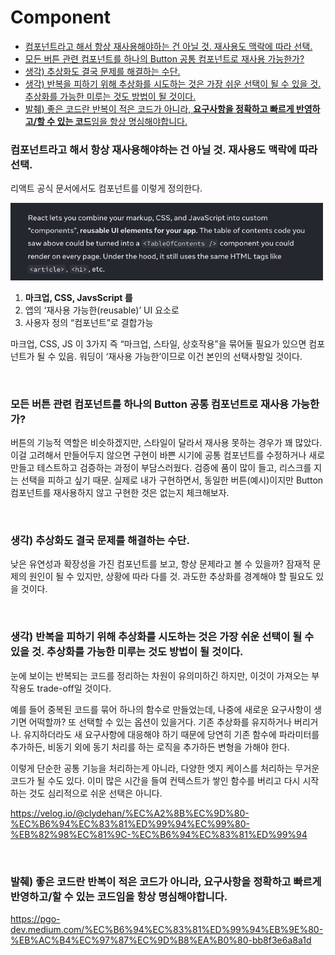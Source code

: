 # Component

<!-- toc -->

- [컴포넌트라고 해서 항상 재사용해야하는 건 아닐 것. 재사용도 맥락에 따라 선택.](#%EC%BB%B4%ED%8F%AC%EB%84%8C%ED%8A%B8%EB%9D%BC%EA%B3%A0-%ED%95%B4%EC%84%9C-%ED%95%AD%EC%83%81-%EC%9E%AC%EC%82%AC%EC%9A%A9%ED%95%B4%EC%95%BC%ED%95%98%EB%8A%94-%EA%B1%B4-%EC%95%84%EB%8B%90-%EA%B2%83-%EC%9E%AC%EC%82%AC%EC%9A%A9%EB%8F%84-%EB%A7%A5%EB%9D%BD%EC%97%90-%EB%94%B0%EB%9D%BC-%EC%84%A0%ED%83%9D)
- [모든 버튼 관련 컴포넌트를 하나의 Button 공통 컴포넌트로 재사용 가능한가?](#%EB%AA%A8%EB%93%A0-%EB%B2%84%ED%8A%BC-%EA%B4%80%EB%A0%A8-%EC%BB%B4%ED%8F%AC%EB%84%8C%ED%8A%B8%EB%A5%BC-%ED%95%98%EB%82%98%EC%9D%98-button-%EA%B3%B5%ED%86%B5-%EC%BB%B4%ED%8F%AC%EB%84%8C%ED%8A%B8%EB%A1%9C-%EC%9E%AC%EC%82%AC%EC%9A%A9-%EA%B0%80%EB%8A%A5%ED%95%9C%EA%B0%80)
- [생각) 추상화도 결국 문제를 해결하는 수단.](#%EC%83%9D%EA%B0%81-%EC%B6%94%EC%83%81%ED%99%94%EB%8F%84-%EA%B2%B0%EA%B5%AD-%EB%AC%B8%EC%A0%9C%EB%A5%BC-%ED%95%B4%EA%B2%B0%ED%95%98%EB%8A%94-%EC%88%98%EB%8B%A8)
- [생각) 반복을 피하기 위해 추상화를 시도하는 것은 가장 쉬운 선택이 될 수 있을 것. 추상화를 가능한 미루는 것도 방법이 될 것이다.](#%EC%83%9D%EA%B0%81-%EB%B0%98%EB%B3%B5%EC%9D%84-%ED%94%BC%ED%95%98%EA%B8%B0-%EC%9C%84%ED%95%B4-%EC%B6%94%EC%83%81%ED%99%94%EB%A5%BC-%EC%8B%9C%EB%8F%84%ED%95%98%EB%8A%94-%EA%B2%83%EC%9D%80-%EA%B0%80%EC%9E%A5-%EC%89%AC%EC%9A%B4-%EC%84%A0%ED%83%9D%EC%9D%B4-%EB%90%A0-%EC%88%98-%EC%9E%88%EC%9D%84-%EA%B2%83-%EC%B6%94%EC%83%81%ED%99%94%EB%A5%BC-%EA%B0%80%EB%8A%A5%ED%95%9C-%EB%AF%B8%EB%A3%A8%EB%8A%94-%EA%B2%83%EB%8F%84-%EB%B0%A9%EB%B2%95%EC%9D%B4-%EB%90%A0-%EA%B2%83%EC%9D%B4%EB%8B%A4)
- [발췌) 좋은 코드란 반복이 적은 코드가 아니라, **요구사항을 정확하고 빠르게 반영하고/할 수 있는 코드**임을 항상 명심해야합니다.](#%EB%B0%9C%EC%B7%8C-%EC%A2%8B%EC%9D%80-%EC%BD%94%EB%93%9C%EB%9E%80-%EB%B0%98%EB%B3%B5%EC%9D%B4-%EC%A0%81%EC%9D%80-%EC%BD%94%EB%93%9C%EA%B0%80-%EC%95%84%EB%8B%88%EB%9D%BC-%EC%9A%94%EA%B5%AC%EC%82%AC%ED%95%AD%EC%9D%84-%EC%A0%95%ED%99%95%ED%95%98%EA%B3%A0-%EB%B9%A0%EB%A5%B4%EA%B2%8C-%EB%B0%98%EC%98%81%ED%95%98%EA%B3%A0%ED%95%A0-%EC%88%98-%EC%9E%88%EB%8A%94-%EC%BD%94%EB%93%9C%EC%9E%84%EC%9D%84-%ED%95%AD%EC%83%81-%EB%AA%85%EC%8B%AC%ED%95%B4%EC%95%BC%ED%95%A9%EB%8B%88%EB%8B%A4)

<!-- tocstop -->

### 컴포넌트라고 해서 항상 재사용해야하는 건 아닐 것. 재사용도 맥락에 따라 선택.

리액트 공식 문서에서도 컴포넌트를 이렇게 정의한다.

<img width="500" alt="reusable-component" src="assets/reusable-component.png">

1. **마크업, CSS, JavsScript 를**
2. 앱의 ‘재사용 가능한(reusable)’ UI 요소로
3. 사용자 정의 “컴포넌트”로 결합가능

마크업, CSS, JS 이 3가지 즉 “마크업, 스타일, 상호작용”을 묶어둘 필요가 있으면 컴포넌트가 될 수 있음. 워딩이 ‘재사용 가능한’이므로 이건 본인의 선택사항일 것이다.

<br>

### 모든 버튼 관련 컴포넌트를 하나의 Button 공통 컴포넌트로 재사용 가능한가?

버튼의 기능적 역할은 비슷하겠지만, 스타일이 달라서 재사용 못하는 경우가 꽤 많았다. 이걸 고려해서 만들어두지 않으면 구현이 바쁜 시기에 공통 컴포넌트를 수정하거나 새로 만들고 테스트하고 검증하는 과정이 부담스러웠다. 검증에 품이 많이 들고, 리스크를 지는 선택을 피하고 싶기 때문. 실제로 내가 구현하면서, 동일한 버튼(예시)이지만 Button 컴포넌트를 재사용하지 않고 구현한 것은 없는지 체크해보자.

<br>

### 생각) 추상화도 결국 문제를 해결하는 수단.

낮은 유연성과 확장성을 가진 컴포넌트를 보고, 항상 문제라고 볼 수 있을까? 잠재적 문제의 원인이 될 수 있지만, 상황에 따라 다를 것. 과도한 추상화를 경계해야 할 필요도 있을 것이다.

<br>

### 생각) 반복을 피하기 위해 추상화를 시도하는 것은 가장 쉬운 선택이 될 수 있을 것. 추상화를 가능한 미루는 것도 방법이 될 것이다.

눈에 보이는 반복되는 코드를 정리하는 차원이 유의미하긴 하지만, 이것이 가져오는 부작용도 trade-off일 것이다.

예를 들어 중복된 코드를 묶어 하나의 함수로 만들었는데, 나중에 새로운 요구사항이 생기면 어떡할까? 또 선택할 수 있는 옵션이 있을거다. 기존 추상화를 유지하거나 버리거나. 유지하더라도 새 요구사항에 대응해야 하기 때문에 당연히 기존 함수에 파라미터를 추가하든, 비동기 외에 동기 처리를 하는 로직을 추가하든 변형을 가해야 한다.

이렇게 단순한 공통 기능을 처리하는게 아니라, 다양한 엣지 케이스를 처리하는 무거운 코드가 될 수도 있다. 이미 많은 시간을 들여 컨텍스트가 쌓인 함수를 버리고 다시 시작하는 것도 심리적으로 쉬운 선택은 아니다.

https://velog.io/@clydehan/%EC%A2%8B%EC%9D%80-%EC%B6%94%EC%83%81%ED%99%94%EC%99%80-%EB%82%98%EC%81%9C-%EC%B6%94%EC%83%81%ED%99%94

<br>

### 발췌) 좋은 코드란 반복이 적은 코드가 아니라, **요구사항을 정확하고 빠르게 반영하고/할 수 있는 코드**임을 항상 명심해야합니다.

https://pgo-dev.medium.com/%EC%B6%94%EC%83%81%ED%99%94%EB%9E%80-%EB%AC%B4%EC%97%87%EC%9D%B8%EA%B0%80-bb8f3e6a8a1d

